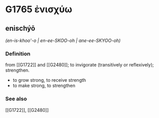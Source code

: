 # G1765 ἐνισχύω

## enischýō

_(en-is-khoo'-o | en-ee-SKOO-oh | ane-ee-SKYOO-oh)_

### Definition

from [[G1722]] and [[G2480]]; to invigorate (transitively or reflexively); strengthen.

- to grow strong, to receive strength
- to make strong, to strengthen

### See also

[[G1722]], [[G2480]]

